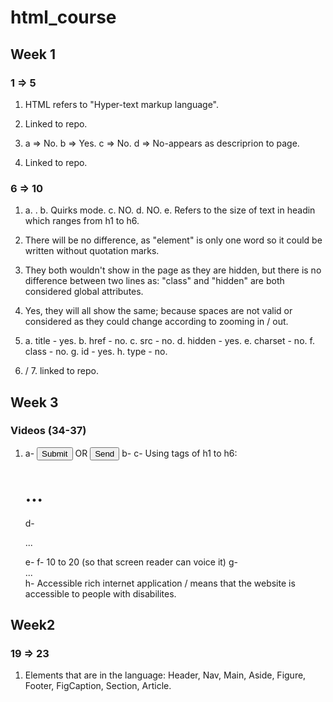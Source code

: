 # html_course
## Week 1 
### 1 => 5
  1. HTML refers to "Hyper-text markup language".
  2. Linked to repo.
     
  3. a => No.
     b => Yes.
     c => No. 
     d => No-appears as descriprion to page.
     
  4. Linked to repo.
     
 ### 6 => 10
   1. a. <!DOCTYPE HTML>.
      b. Quirks mode.
      c. NO.
      d. NO.
      e. Refers to the size of text in headin which ranges from h1 to h6.
      
   2. There will be no difference, as "element" is only one word so it could be written without quotation marks.
   3. They both wouldn't show in the page as they are hidden, but there is no difference between two lines as: "class" and "hidden" are both considered global attributes.
   4. Yes, they will all show the same; because spaces are not valid or considered as they could change according to zooming in / out.
      
   5. a. title - yes.
      b. href - no.
      c. src - no.
      d. hidden - yes.
      e. charset - no.
      f. class - no.
      g. id - yes.
      h. type - no.
      
   6. / 7. linked to repo.

## Week 3
### Videos (34-37)
  1. a- <input type="submit"> OR <button>Send</button>
     b- <title>...</title>
     c- Using tags of h1 to h6: <h1>...</h1>
     d- <p>...</p>
     e- <html lang="English"> </html>
     f- 10 to 20 (so that screen reader can voice it)
     g- <div role="button" tabindex="0" aria-labelledby="Button">...</div>
     h- Accessible rich internet application / means that the website is accessible to people with disabilites.

 ## Week2
 ### 19 => 23
   1. Elements that are in the language: Header, Nav, Main, Aside, Figure, Footer, FigCaption, Section, Article. 
   

